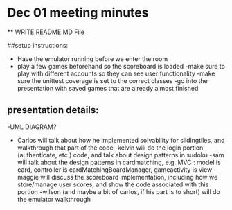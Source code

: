 # Dec 01 meeting minutes
** WRITE README.MD File

##setup instructions:
- Have the emulator running before we enter the room
- play a few games beforehand so the scoreboard is loaded
    -make sure to play with different accounts so they can see user functionality
-make sure the unittest coverage is set to the correct classes
-go into the presentation with saved games that are already almost finished

## presentation details:
-UML DIAGRAM?
- Carlos will talk about how he implemented solvability for slidingtiles, and walkthrough that part
of the code
-kelvin will do the login portion (authenticate, etc.) code, and talk about design patterns in sudoku
-sam will talk about the design patterns in cardmatching, e.g. MVC : model is card,
controller is cardMatchingBoardManager, gameactivity is view
-maggie will discuss the scoreboard implementation, including how we store/manage user scores,
and show the code associated with this portion
-wilson (and maybe a bit of carlos, if his part is to short) will do the emulator walkthrough